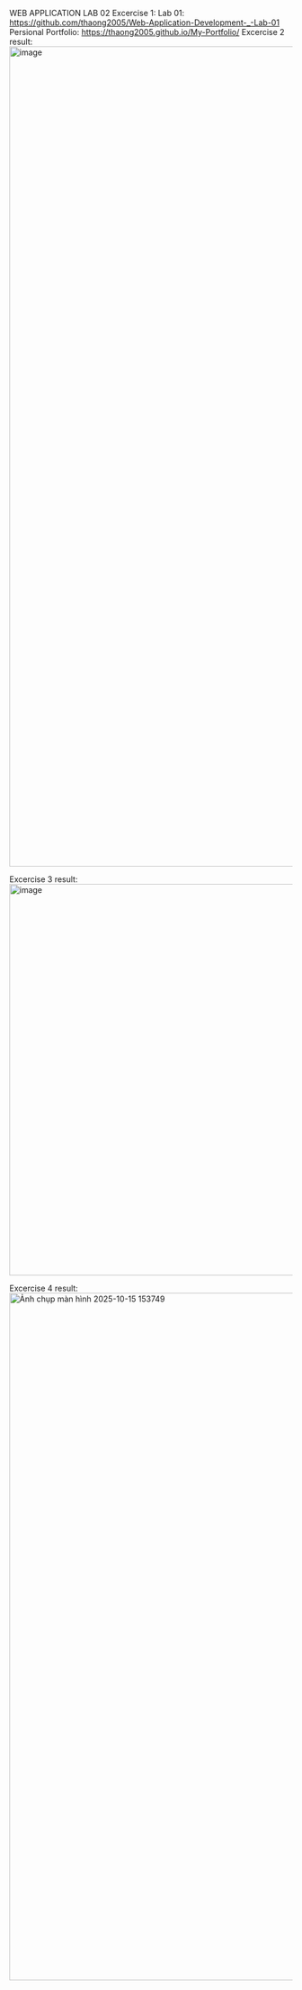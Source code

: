 WEB APPLICATION LAB 02
Excercise 1:
  Lab 01: https://github.com/thaong2005/Web-Application-Development-_-Lab-01
  Persional Portfolio: https://thaong2005.github.io/My-Portfolio/
Excercise 2 result:
<img width="912" height="1458" alt="image" src="https://github.com/user-attachments/assets/5daf0c70-817c-4ee4-823e-b0563d240940" />

Excercise 3 result:
<img width="1514" height="696" alt="image" src="https://github.com/user-attachments/assets/e6133973-7278-47ff-a6b1-ea56b5da555e" />

Excercise 4 result:
<img width="3063" height="1222" alt="Ảnh chụp màn hình 2025-10-15 153749" src="https://github.com/user-attachments/assets/76a96136-b245-4570-a55e-dc0a96b6f863" />
